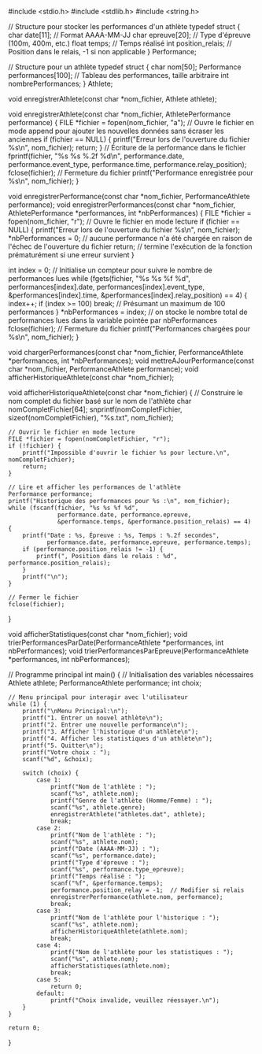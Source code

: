 #include <stdio.h>
#include <stdlib.h>
#include <string.h>



// Structure pour stocker les performances d'un athlète
typedef struct {
    char date[11];  // Format AAAA-MM-JJ
    char epreuve[20];  // Type d'épreuve (100m, 400m, etc.)
    float temps;  // Temps réalisé
    int position_relais;  // Position dans le relais, -1 si non applicable
} Performance;

// Structure pour un athlète
typedef struct {
    char nom[50];
    Performance performances[100]; // Tableau des performances, taille arbitraire
    int nombrePerformances;
} Athlete;


void enregistrerAthlete(const char *nom_fichier, Athlete athlete);

void enregistrerAthlete(const char *nom_fichier, AthletePerformance performance) {
    FILE *fichier = fopen(nom_fichier, "a"); // Ouvre le fichier en mode append pour ajouter les nouvelles données sans écraser les anciennes
    if (fichier == NULL) {
        printf("Erreur lors de l'ouverture du fichier %s\n", nom_fichier);
        return;
    }
    // Écriture de la performance dans le fichier
    fprintf(fichier, "%s %s %.2f %d\n", performance.date, performance.event_type, performance.time, performance.relay_position);
    fclose(fichier);  // Fermeture du fichier
    printf("Performance enregistrée pour %s\n", nom_fichier);
}

void enregistrerPerformance(const char *nom_fichier, PerformanceAthlete performance);
void enregistrerPerformances(const char *nom_fichier, AthletePerformance *performances, int *nbPerformances) {
    FILE *fichier = fopen(nom_fichier, "r");  // Ouvre le fichier en mode lecture
    if (fichier == NULL) {
        printf("Erreur lors de l'ouverture du fichier %s\n", nom_fichier);
        *nbPerformances = 0; // aucune performance n'a été chargée en raison de l'échec de l'ouverture du fichier
        return; //  termine l'exécution de la fonction prématurément si une erreur survient
    }

int index = 0; // Initialise un compteur pour suivre le nombre de performances lues
    while (fgets(fichier, "%s %s %f %d", performances[index].date, performances[index].event_type, &performances[index].time, &performances[index].relay_position) == 4) {
        index++;
        if (index >= 100) break;  // Présumant un maximum de 100 performances
    }
    *nbPerformances = index; // on stocke le nombre total de performances lues dans la variable pointée par nbPerformances
    fclose(fichier);  // Fermeture du fichier
    printf("Performances chargées pour %s\n", nom_fichier);
}


void chargerPerformances(const char *nom_fichier, PerformanceAthlete *performances, int *nbPerformances);
void mettreAJourPerformance(const char *nom_fichier, PerformanceAthlete performance);
void afficherHistoriqueAthlete(const char *nom_fichier);

void afficherHistoriqueAthlete(const char *nom_fichier) {
    // Construire le nom complet du fichier basé sur le nom de l'athlète
    char nomCompletFichier[64];
    snprintf(nomCompletFichier, sizeof(nomCompletFichier), "%s.txt", nom_fichier);

    // Ouvrir le fichier en mode lecture
    FILE *fichier = fopen(nomCompletFichier, "r");
    if (!fichier) {
        printf("Impossible d'ouvrir le fichier %s pour lecture.\n", nomCompletFichier);
        return;
    }

    // Lire et afficher les performances de l'athlète
    Performance performance;
    printf("Historique des performances pour %s :\n", nom_fichier);
    while (fscanf(fichier, "%s %s %f %d", 
                  performance.date, performance.epreuve, 
                  &performance.temps, &performance.position_relais) == 4) {
        printf("Date : %s, Épreuve : %s, Temps : %.2f secondes", 
               performance.date, performance.epreuve, performance.temps);
        if (performance.position_relais != -1) {
            printf(", Position dans le relais : %d", performance.position_relais);
        }
        printf("\n");
    }

    // Fermer le fichier
    fclose(fichier);
}


void afficherStatistiques(const char *nom_fichier);
void trierPerformancesParDate(PerformanceAthlete *performances, int nbPerformances);
void trierPerformancesParEpreuve(PerformanceAthlete *performances, int nbPerformances);

// Programme principal
int main() {
    // Initialisation des variables nécessaires
    Athlete athlete;
    PerformanceAthlete performance;
    int choix;
    
    // Menu principal pour interagir avec l'utilisateur
    while (1) {
        printf("\nMenu Principal:\n");
        printf("1. Entrer un nouvel athlète\n");
        printf("2. Entrer une nouvelle performance\n");
        printf("3. Afficher l'historique d'un athlète\n");
        printf("4. Afficher les statistiques d'un athlète\n");
        printf("5. Quitter\n");
        printf("Votre choix : ");
        scanf("%d", &choix);
        
        switch (choix) {
            case 1:
                printf("Nom de l'athlète : ");
                scanf("%s", athlete.nom);
                printf("Genre de l'athlète (Homme/Femme) : ");
                scanf("%s", athlete.genre);
                enregistrerAthlete("athletes.dat", athlete);
                break;
            case 2:
                printf("Nom de l'athlète : ");
                scanf("%s", athlete.nom);
                printf("Date (AAAA-MM-JJ) : ");
                scanf("%s", performance.date);
                printf("Type d'épreuve : ");
                scanf("%s", performance.type_epreuve);
                printf("Temps réalisé : ");
                scanf("%f", &performance.temps);
                performance.position_relay = -1;  // Modifier si relais
                enregistrerPerformance(athlete.nom, performance);
                break;
            case 3:
                printf("Nom de l'athlète pour l'historique : ");
                scanf("%s", athlete.nom);
                afficherHistoriqueAthlete(athlete.nom);
                break;
            case 4:
                printf("Nom de l'athlète pour les statistiques : ");
                scanf("%s", athlete.nom);
                afficherStatistiques(athlete.nom);
                break;
            case 5:
                return 0;
            default:
                printf("Choix invalide, veuillez réessayer.\n");
        }
    }
    
    return 0;
}
